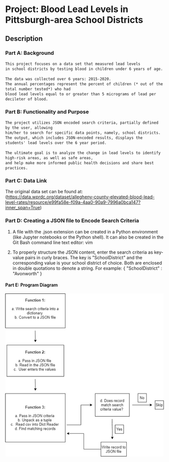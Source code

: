 # Project: Blood Lead Levels in Pittsburgh-area School Districts 

## Description 
 
### Part A: Background

    This project focuses on a data set that measured lead levels
    in school districts by testing blood in children under 6 years of age.
    
    The data was collected over 6 years: 2015-2020. 
    The annual percentages represent the percent of children (* out of the total number tested*) who had 
    blood lead levels equal to or greater than 5 micrograms of lead per decileter of blood.

### Part B: Functionality and Purpose

    The project utilizes JSON encoded search criteria, partially defined by the user, allowing
    him/her to search for specific data points, namely, school districts. 
    The output, which includes JSON-encoded results, displays the students' lead levels over the 6 year period. 
    
    The ultimate goal is to analyze the change in lead levels to identify high-risk areas, as well as safe areas,
    and help make more informed public health decisions and share best practices.  

### Part C: Data Link

   The original data set can be found at: (https://data.wprdc.org/dataset/allegheny-county-elevated-blood-lead-level-rates/resource/e99fa58e-f09a-4aa0-90a9-7996a0bca147?inner_span=True)
    
### Part D: Creating a JSON file to Encode Search Criteria 

   1. A file with the .json extension can be created in a Python environment (like Jupyter notebooks or the Python shell). 
   It can also be created in the Git Bash command line text editor: vim
   
   2. To properly structure the JSON content, enter the search criteria as key-value pairs in curly braces.
   The key is "SchoolDistrict" and the corresponding value is your school district of choice. Both are enclosed
   in double quotations to denote a string. 
For example: { "SchoolDistrict" : "Avonworth" }

#### Part E: Program Diagram
![Lead Levels Program Diagram.io](/School_Lead_Levels_Project/Lead_Dia.jpg "Lead Program Diagram")

